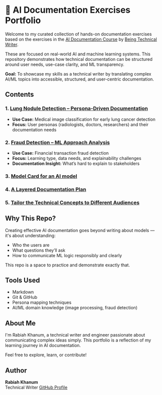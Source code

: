 # 🧠 AI Documentation Exercises Portfolio

Welcome to my curated collection of hands-on documentation exercises based on the exercises in the [AI Documentation Course](https://beingtechnicalwriter.com/aimldocumentation/) by [Being Technical Writer](https://beingtechnicalwriter.com/).

These are focused on real-world AI and machine learning systems. This repository demonstrates how technical documentation can be structured around user needs, use-case clarity, and ML transparency.

**Goal:** To showcase my skills as a technical writer by translating complex AI/ML topics into accessible, structured, and user-centric documentation.

## Contents

### 1. [Lung Nodule Detection – Persona-Driven Documentation](docs/user-needs-doc.md)

- **Use Case:** Medical image classification for early lung cancer detection
- **Focus:** User personas (radiologists, doctors, researchers) and their documentation needs

### 2. [Fraud Detection – ML Approach Analysis](docs/identify-ML.md)
- **Use Case:** Financial transaction fraud detection
- **Focus:** Learning type, data needs, and explainability challenges
- **Documentation Insight:** What’s hard to explain to stakeholders

### 3. [Model Card for an AI model](docs/model-card.md)

### 4. [A Layered Documentation Plan](layered-doc.md)

### 5. [Tailor the Technical Concepts to Different Audiences](different-audience.md)

## Why This Repo?

Creating effective AI documentation goes beyond writing about models — it's about understanding:
- Who the users are
- What questions they’ll ask
- How to communicate ML logic responsibly and clearly

This repo is a space to practice and demonstrate exactly that.


## Tools Used
- Markdown
- Git & GitHub
- Persona mapping techniques
- AI/ML domain knowledge (image processing, fraud detection)


## About Me

I'm Rabiah Khanum, a technical writer and engineer passionate about communicating complex ideas simply. This portfolio is a reflection of my learning journey in AI documentation.

Feel free to explore, learn, or contribute!


## Author
**Rabiah Khanum**  
Technical Writer 
[GitHub Profile](https://github.com/Khanum49)

